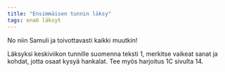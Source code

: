 ```yaml
---
title: "Ensimmäisen tunnin läksy"
tags: ena6 läksyt
---
```


No niin Samuli ja toivottavasti kaikki muutkin!

Läksyksi keskiviikon tunnille suomenna teksti 1, merkitse vaikeat sanat ja kohdat, jotta osaat kysyä hankalat. Tee myös harjoitus 1C sivulta 14.

